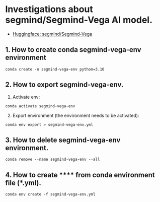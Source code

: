 # Investigations about segmind/Segmind-Vega AI model.

- [Huggingface: segmind/Segmind-Vega](https://huggingface.co/segmind/Segmind-Vega)


## 1. How to create conda **segmind-vega-env** environment

```
conda create -n segmind-vega-env python=3.10

```

## 2. How to export **segmind-vega-env**.

1. Activate env:

```
conda activate segmind-vega-env
```

2. Export environment (the environment needs to be activated):

```
conda env export > segmind-vega-env.yml
```

## 3. How to delete **segmind-vega-env** environment.

```
conda remove --name segmind-vega-env --all
```

## 4. How to create **** from conda environment file (*.yml).

```
conda env create -f segmind-vega-env.yml
```